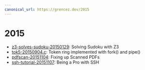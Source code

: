 ```yaml
---
canonical_url: https://grencez.dev/2015
---
```


# 2015

* [z3-solves-sudoku-20150129](z3-solves-sudoku-20150129/index.md): Solving Sudoku with Z3
* [tok5-20150904.c](tok5-20150904.c): Token ring implemented with fork() and pipe()
* [pdfscan-20151104](pdfscan-20151104.md): Fixing up Scanned PDFs
* [ssh-tutorial-20151107](ssh-tutorial-20151107.md): Being a Pro with SSH

